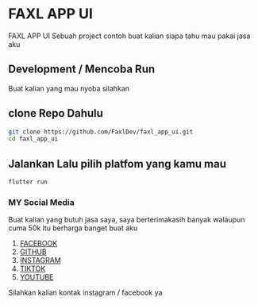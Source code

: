 # FAXL APP UI

FAXL APP UI Sebuah project contoh buat kalian siapa tahu mau pakai jasa aku

## Development / Mencoba Run

Buat kalian yang mau nyoba silahkan

## clone Repo Dahulu
```bash
git clone https://github.com/FaxlDev/faxl_app_ui.git
cd faxl_app_ui
```

## Jalankan Lalu pilih platfom yang kamu mau
```bash
flutter run 
```

### MY Social Media
Buat kalian yang butuh jasa saya, saya berterimakasih banyak walaupun cuma 50k itu berharga banget buat aku

1. [FACEBOOK](https://web.facebook.com/profile.php?id=61555496211851)
2. [GITHUB](https://github.com/FaxlDev)
3. [INSTAGRAM](https://www.instagram.com/@faxldev)
4. [TIKTOK](https://www.tiktok.com/@faxldev)
5. [YOUTUBE](https://www.youtube.com/channel/UCLd4UKMZ1oKr4GKUwZ8Lpug)


Silahkan kalian kontak instagram / facebook ya